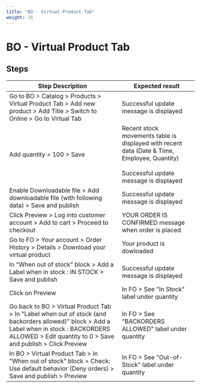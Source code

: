 ```yaml
---
title: "BO - Virtual Product Tab"
weight: 16
---
```


# BO - Virtual Product Tab
## Steps
| Step Description | Expected result |
| ----- | ----- |
| Go to BO > Catalog > Products > Virtual Product Tab > Add new product > Add Title > Switch to Online > Go to Virtual Tab | Successful update message is displayed |
| Add quantity = 100 > Save | Recent stock movements table is displayed with recent data (Date & Time, Employee, Quantity)<br> <br>Successful update message is displayed |
| Enable Downloadable file > Add downloadable file (with following data) > Save and publish | Successful update message is displayed |
| Click Preview > Log into customer account > Add to cart > Proceed to checkout | YOUR ORDER IS CONFIRMED message when order is placed |
| Go to FO > Your account > Order History > Details > Download your virtual product | Your product is dowloaded |
| In "When out of stock" block > Add a Label when in stock : IN STOCK > Save and publish | Successful update message is displayed |
| Click on Preview | In FO > See "In Stock" label under quantity |
| Go back to BO > Virtual Product Tab > In "Label when out of stock (and backorders allowed)" block > Add a Label when in stock : BACKORDERS ALLOWED > Edit quantity to 0 > Save and publish > Click Preview | In FO > See "BACKORDERS ALLOWED" label under quantity |
| In BO > Virtual Product Tab > In "When out of stock" block > Check: Use default behavior (Deny orders) > Save and publish > Preview | In FO > See "Out-of-Stock" label under quantity |
